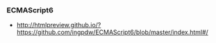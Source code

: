 ### ECMAScript6
* http://htmlpreview.github.io/?https://github.com/ingpdw/ECMAScript6/blob/master/index.html#/
